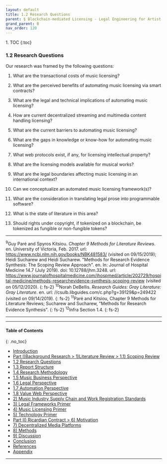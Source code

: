 ```yaml
---
layout: default
title: 1.2 Research Questions 
parent: § Blockchain-mediated Licensing - Legal Engineering for Artist Empowerment  
grand_parent: B 
nav_order: 120 
---
```

<style>
.dont-break-out {
  /* These are technically the same, but use both */
  overflow-wrap: break-word;
  word-wrap: break-word;

  -ms-word-break: break-all;
  /* This is the dangerous one in WebKit, as it breaks things wherever */
  word-break: break-all;
  /* Instead use this non-standard one: */
  word-break: break-word;
}

.youtube-container {
    position: relative;
    width: 100%;
    height: 0;
    padding-bottom: 56.25%;
}
.youtube-video {
    position: absolute;
    top: 0;
    left: 0;
    width: 100%;
    height: 100%;
}

</style>

<div class="dont-break-out" markdown="1">
1. TOC
{:toc}

### 1.2 Research Questions
Our research was framed by the following questions:
1. What are the transactional costs of music licensing?

1. What are the perceived benefits of automating music licensing via smart contracts?

1. What are the legal and technical implications of automating music licensing?

1. How are current decentralized streaming and multimedia content handling licensing?

1. What are the current barriers to automating music licensing?

1. What are the gaps in knowledge or know-how for automating music licensing?

1. What web protocols exist, if any, for licensing intellectual property?

1. What are the licensing models available for musical works?

1. What are the legal boundaries affecting music licensing in an international context?

1. Can we conceptualize an automated music licensing framework(s)?

1. What are the consideration in translating legal prose into programmable software?

1. What is the state of literature in this area?

1. Should rights under copyright, if tokenized on a blockchain, be tokenized as fungible or non-fungible tokens?

***
<sup>9</sup>Guy Paré and Spyros Kitsiou. *Chapter 9 Methods for Literature Reviews*. en. University of Victoria, Feb. 2017. url: https://www.ncbi.nlm.nih.gov/books/NBK481583/ (visited on 09/15/2019); Heidi Sucharew and Heidi Sucharew. "Methods for Research Evidence Synthesis: The Scoping Review Approach". en. In: Journal of Hospital Medicine 14.7 (July 2019). doi: 10.12788/jhm.3248. url: https://www.journalofhospitalmedicine.com/jhospmed/article/202729/hospital-medicine/methods-researchevidence-synthesis-scoping-review (visited on 05/12/2020).
{: fs-2}
<sup>10</sup>Norah DeBellis. *Research Guides: Gray Literature: Gray Literature*. en. url: //csulb.libguides.com/c.php?g=39129&p=249422 (visited on 09/14/2019).
{: fs-2}
<sup>11</sup>Paré and Kitsiou, Chapter 9 Methods for Literature Reviews; Sucharew and Sucharew, "Methods for Research Evidence Synthesis".
{: fs-2}
<sup>12</sup>Infra Section 1.4.
{: fs-2}
***

***

#### Table of Contents
{: .no_toc}

<ul><li> <a href="/docs/B/blockchain-mediated-licensing-1/">Introduction</a></li><li> <a href="/docs/B/blockchain-mediated-licensing-2/">Part I)Background Research &gt; 1)Literature Review &gt; 1.1) Scoping Review</a></li><li> <a href="/docs/B/blockchain-mediated-licensing-3/">1.2 Research Questions</a></li><li> <a href="/docs/B/blockchain-mediated-licensing-4/">1.3 Report Structure</a></li><li> <a href="/docs/B/blockchain-mediated-licensing-5/">1.4 Research Methodology</a></li><li> <a href="/docs/B/blockchain-mediated-licensing-6/">1.5 Music Business Perspective</a></li><li> <a href="/docs/B/blockchain-mediated-licensing-7/">1.6 Legal Perspective</a></li><li> <a href="/docs/B/blockchain-mediated-licensing-8/">1.7 Automation Perspective</a></li><li> <a href="/docs/B/blockchain-mediated-licensing-9/">1.8 Value Web Perspective</a></li><li> <a href="/docs/B/blockchain-mediated-licensing-20/">2) Music Industry Supply Chain and Work Registration Standards</a></li><li> <a href="/docs/B/blockchain-mediated-licensing-30/">3) Legal Frameworks Primer</a></li><li> <a href="/docs/B/blockchain-mediated-licensing-40/">4) Music Licensing Primer</a></li><li> <a href="/docs/B/blockchain-mediated-licensing-50/">5) Technology Primer</a></li><li> <a href="/docs/B/blockchain-mediated-licensing-60/">Part II) Ricardian Contract &gt; 6) Motivation</a></li><li> <a href="/docs/B/blockchain-mediated-licensing-70/">7) Decentralized Media Platforms</a></li><li> <a href="/docs/B/blockchain-mediated-licensing-80/">8) Methods</a></li><li> <a href="/docs/B/blockchain-mediated-licensing-90/">9) Discussion</a></li><li> <a href="/docs/B/blockchain-mediated-licensing-100/">Conclusion</a></li><li> <a href="/docs/B/blockchain-mediated-licensing-110/">References</a></li><li> <a href="/docs/B/blockchain-mediated-licensing-120/">Appendix</a></li></ul>

***

</div>
